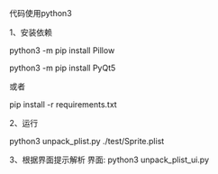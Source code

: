 代码使用python3

1、安装依赖

python3 -m pip install Pillow


python3 -m pip install PyQt5


或者

pip install -r requirements.txt

2、运行

python3 unpack_plist.py ./test/Sprite.plist 

3、根据界面提示解析
界面:
python3 unpack_plist_ui.py

